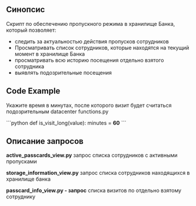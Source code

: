 ## Синопсис

Скрипт по обеспечению пропускного режима в хранилище Банка, который позволяет:
- следить за актуальностью действия пропусков сотрудников
- Просматривать список сотрудников, которые находятся на текущий момент в хранилище Банка
- просматривать всю историю посещения отдельно взятого сотрудника
- выявлять подозрительные посещения

## Code Example

Укажите время в минутах, после которого визит будет считаться подозрительным
datacenter
functions.py

\```python
def is_visit_long(value):
    minutes = **60**
\```


## Описание запросов
**active_passcards_view.py**
запрос списка сотрудников с активными пропусками

**storage_information_view.py**
запрос списка сотрудников находящихся в хранилище банка

**passcard_info_view.py - запрос**
списка визитов по отдельно взятому сотруднику

